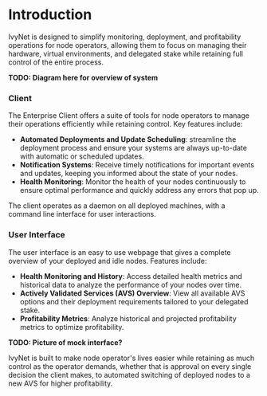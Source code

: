 # Introduction

IvyNet is designed to simplify monitoring, deployment, and profitability operations for node operators, allowing them to focus on managing their hardware, virtual environments, and delegated stake while retaining full control of the entire process. 

**TODO: Diagram here for overview of system**

### Client

The Enterprise Client offers a suite of tools for node operators to manage their operations efficiently while retaining control. Key features include:

* **Automated Deployments and Update Scheduling**: streamline the deployment process and ensure your systems are always up-to-date with automatic or scheduled updates. 
* **Notification Systems**: Receive timely notifications for important events and updates, keeping you informed about the state of your nodes.
* **Health Monitoring**: Monitor the health of your nodes continuously to ensure optimal performance and quickly address any errors that pop up.

The client operates as a daemon on all deployed machines, with a command line interface for user interactions. 

### User Interface

The user interface is an easy to use webpage that gives a complete overview of your deployed and idle nodes. Features include:

* **Health Monitoring and History**: Access detailed health metrics and historical data to analyze the performance of your nodes over time.
* **Actively Validated Services (AVS) Overview**: View all available AVS options and their deployment requirements tailored to your delegated stake. 
* **Profitability Metrics**: Analyze historical and projected profitability metrics to optimize profitability.

**TODO: Picture of mock interface?**

IvyNet is built to make node operator's lives easier while retaining as much control as the operator demands, whether that is approval on every single decision the client makes, to automated switching of deployed nodes to a new AVS for higher profitability. 